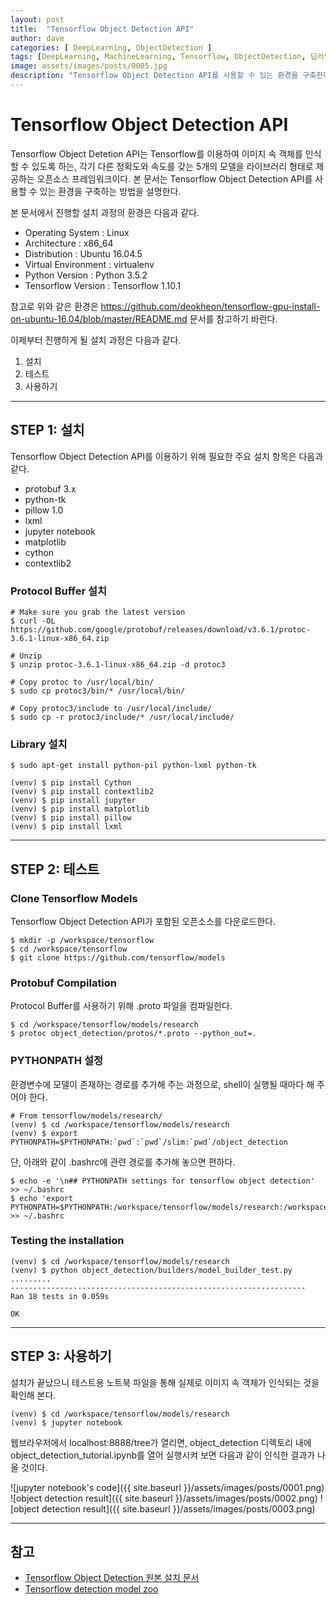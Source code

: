 ```yaml
---
layout: post
title:  "Tensorflow Object Detection API"
author: dave
categories: [ DeepLearning, ObjectDetection ]
tags: [DeepLearning, MachineLearning, Tensorflow, ObjectDetection, 딥러닝, 머신러닝, 텐서플로우, 객체인식]
image: assets/images/posts/0005.jpg
description: "Tensorflow Object Detection API를 사용할 수 있는 환경을 구축한다."
---
```


# Tensorflow Object Detection API

Tensorflow Object Detetion API는 Tensorflow를 이용하여 이미지 속 객체를 인식할 수 있도록 하는, 각기 다른 정확도와 속도를 갖는 5개의 모델을 라이브러리 형태로 제공하는 오픈소스 프레임워크이다. 본 문서는 Tensorflow Object Detection API를 사용할 수 있는 환경을 구축하는 방법을 설명한다.

본 문서에서 진행할 설치 과정의 환경은 다음과 같다.

- Operating System : Linux
- Architecture : x86_64
- Distribution : Ubuntu 16.04.5
- Virtual Environment : virtualenv
- Python Version : Python 3.5.2
- Tensorflow Version : Tensorflow 1.10.1

참고로 위와 같은 환경은 https://github.com/deokheon/tensorflow-gpu-install-on-ubuntu-16.04/blob/master/README.md 문서를 참고하기 바란다.

이제부터 진행하게 될 설치 과정은 다음과 같다.

1. 설치
2. 테스트
3. 사용하기

---
## STEP 1: 설치

Tensorflow Object Detection API를 이용하기 위해 필요한 주요 설치 항목은 다음과 같다.

* protobuf 3.x
* python-tk
* pillow 1.0
* lxml
* jupyter notebook
* matplotlib
* cython
* contextlib2

### Protocol Buffer 설치

```
# Make sure you grab the latest version
$ curl -OL https://github.com/google/protobuf/releases/download/v3.6.1/protoc-3.6.1-linux-x86_64.zip

# Unzip
$ unzip protoc-3.6.1-linux-x86_64.zip -d protoc3

# Copy protoc to /usr/local/bin/
$ sudo cp protoc3/bin/* /usr/local/bin/

# Copy protoc3/include to /usr/local/include/
$ sudo cp -r protoc3/include/* /usr/local/include/
```

### Library 설치

```
$ sudo apt-get install python-pil python-lxml python-tk
```

```
(venv) $ pip install Cython
(venv) $ pip install contextlib2
(venv) $ pip install jupyter
(venv) $ pip install matplotlib
(venv) $ pip install pillow
(venv) $ pip install lxml
```

---
## STEP 2: 테스트

### Clone Tensorflow Models
Tensorflow Object Detection API가 포함된 오픈소스를 다운로드한다.

```
$ mkdir -p /workspace/tensorflow
$ cd /workspace/tensorflow
$ git clone https://github.com/tensorflow/models
```

### Protobuf Compilation
Protocol Buffer를 사용하기 위해 .proto 파일을 컴파일한다.

```
$ cd /workspace/tensorflow/models/research
$ protoc object_detection/protos/*.proto --python_out=.
```

### PYTHONPATH 설정

환경변수에 모델이 존재하는 경로를 추가해 주는 과정으로, shell이 실행될 때마다 해 주어야 한다.
```
# From tensorflow/models/research/
(venv) $ cd /workspace/tensorflow/models/research
(venv) $ export PYTHONPATH=$PYTHONPATH:`pwd`:`pwd`/slim:`pwd`/object_detection
```

단, 아래와 같이 .bashrc에 관련 경로를 추가해 놓으면 편하다. 
```
$ echo -e '\n## PYTHONPATH settings for tensorflow object detection' >> ~/.bashrc
$ echo 'export PYTHONPATH=$PYTHONPATH:/workspace/tensorflow/models/research:/workspace/tensorflow/models/research/slim:/workspace/tensorflow/models/research/object_detection' >> ~/.bashrc
```

### Testing the installation
```
(venv) $ cd /workspace/tensorflow/models/research
(venv) $ python object_detection/builders/model_builder_test.py
.........
------------------------------------------------------------------
Ran 18 tests in 0.059s

OK
```

---
## STEP 3: 사용하기
설치가 끝났으니 테스트용 노트북 파일을 통해 실제로 이미지 속 객체가 인식되는 것을 확인해 본다.

```
(venv) $ cd /workspace/tensorflow/models/research
(venv) $ jupyter notebook
```

웹브라우저에서 localhost:8888/tree가 열리면, object_detection 디렉토리 내에 object_detection_tutorial.ipynb를 열어 실행시켜 보면 다음과 같이 인식한 결과가 나올 것이다.

![jupyter notebook's code]({{ site.baseurl }}/assets/images/posts/0001.png)
![object detection result]({{ site.baseurl }}/assets/images/posts/0002.png)
![object detection result]({{ site.baseurl }}/assets/images/posts/0003.png)

---
## 참고

* [Tensorflow Object Detection 원본 설치 문서](https://github.com/tensorflow/models/blob/master/research/object_detection/g3doc/installation.md)
* [Tensorflow detection model zoo](https://github.com/tensorflow/models/blob/master/research/object_detection/g3doc/detection_model_zoo.md)




